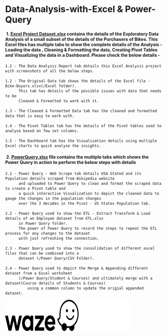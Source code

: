 # [&#x200B;](#) Data-Analysis-with-Excel & Power-Query
#### [&#x200B;](####) 1. [Excel Project Dataset.xlsx](https://github.com/ShreevaniRao/Data-Analysis-with-Excel-Power-Query/blob/main/Excel%20Project%20Dataset.xlsx) contains the details of the Exploratory Data Analysis of a small subset of the details of the Purchasers of Bikes. This Excel files has multiple tabs to show the complete details of the Analysis - Loading the data , Cleaning & Formatting the data, Creating Pivot Tables and Visualizing the data in a Dashboard. Please check the below details -

	1.1 - The Data Analysis Report tab details this Excel Analysis project with screenshots of all the below steps.
	
	1.2 - The Original Data tab shows the details of the Excel file - Bike-Buyers.xlsx(/Excel folder). 
 	      This tab has details of the possible issues with data that needs to be 
	      Cleaned & Formatted to work with it.
	
	1.3 - The Cleaned & Formatted Data tab has the cleaned and formatted data that is easy to work with.
	
	1.4 - The Pivot Tables tab has the details of the Pivot tables used to analyse based on few set columns.

	1.5 - The Dashboard tab has the Visualization details using multiple Excel charts to quick analyse the insights.

#### [&#x200B;](####) 2. [PowerQuery.xlsx](https://github.com/ShreevaniRao/Data-Analysis-with-Excel-Power-Query/blob/main/PowerQuery.xlsx) file contains the multiple tabs which shows the Power Query in action to perform the below steps with details

	2.1 - Power Query - Web Scrape tab details USA Stated and its Population details scraped from Wikipedia website 
 	      and uploaded to Power Query to clean and format the scraped data to create a Pivot table and 
 	      a quick interactive Visualization to depict the cleaned data to  gauge the changes in the population changes
	      over the 3 decades in the Pivot - US States Population tab.

	2.2 - Power Query used to show the ETL - Extract Transform & Load details of an Employee dataset from ETL.xlsx 
	      in Power Query folder. 
 	      The power of Power Query to record the steps to repeat the ETL process for any changes to the dataset 
	      with just refreshing the connection.

	2.3 - Power Query used to show the consolidation of different excel files that can be combined into a 
 	      dataset (/Power Query/CSV Folder).

	2.4 - Power Query used to depict the Merge & Appending different dataset from a Excel worksheet
 	      (/Power Query/Student & Courses) and ultimately merge with a dataset(Course details of Students & Courses)
              using a common column to update the origial appended dataset.


<picture>
<img src="https://github.com/ShreevaniRao/Case-Studies/blob/main/Waze_image.png" width="400" height="100">
</picture>
